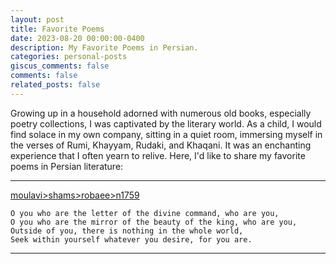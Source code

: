 ```yaml
---
layout: post
title: Favorite Poems
date: 2023-08-20 00:00:00-0400
description: My Favorite Poems in Persian.
categories: personal-posts
giscus_comments: false
comments: false
related_posts: false
---
```



Growing up in a household adorned with numerous old books, especially poetry collections, I was captivated by the literary world. As a child, I would find solace in my own company, sitting in a quiet room, immersing myself in the verses of Rumi, Khayyam, Rudaki, and Khaqani. It was an enchanting experience that I often yearn to relive.  Here, I'd like to share my favorite poems in Persian literature:



--------------------
[moulavi>shams>robaee>n1759](https://ganjoor.net/moulavi/shams/robaeesh/sh1759)
```
O you who are the letter of the divine command, who are you,
O you who are the mirror of the beauty of the king, who are you,
Outside of you, there is nothing in the whole world,
Seek within yourself whatever you desire, for you are.
```

--------------------
